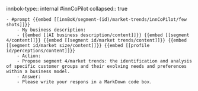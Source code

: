 innbok-type:: internal
#innCoPilot
collapsed:: true

	- #prompt {{embed [[innBoK/segment-(id)/market-trends/innCoPilot/few shots]]}}
		- My business description:
		- {{embed [[AI business description/content]]}} {{embed [[segment 4/content]]}} {{embed [[segment id/market trends/content]]}} {{embed [[segment id/market size/content]]}} {{embed [[profile id/perceptions/content]]}}
		- Action:
		- Propose segment 4/market trends: the identification and analysis of specific customer groups and their evolving needs and preferences within a business model.
		- Answer:
		- Please write your respons in a MarkDown code box.